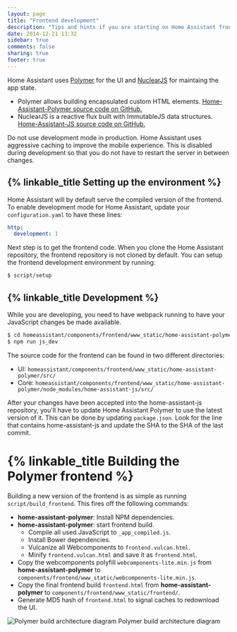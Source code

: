 ```yaml
---
layout: page
title: "Frontend development"
description: "Tips and hints if you are starting on Home Assistant frontend development"
date: 2014-12-21 13:32
sidebar: true
comments: false
sharing: true
footer: true
---
```


Home Assistant uses [Polymer](https://www.polymer-project.org/) for the UI and [NuclearJS](http://optimizely.github.io/nuclear-js/) for maintaing the app state.

 * Polymer allows building encapsulated custom HTML elements.
   [Home-Assistant-Polymer source code on GitHub.](https://github.com/home-assistant/home-assistant-polymer)
 * NuclearJS is a reactive flux built with ImmutableJS data structures.
   [Home-Assistant-JS source code on GitHub.](https://github.com/home-assistant/home-assistant-js)

<p class='note warning'>
Do not use development mode in production. Home Assistant uses aggressive caching to improve the mobile experience. This is disabled during development so that you do not have to restart the server in between changes.
</p>

## {% linkable_title Setting up the environment %}

Home Assistant will by default serve the compiled version of the frontend. To enable development mode for Home Assistant, update your `configuration.yaml` to have these lines:

```yaml
http:
  development: 1
```

Next step is to get the frontend code. When you clone the Home Assistant repository, the frontend repository is not cloned by default. You can setup the frontend development environment by running:

```bash
$ script/setup
```

## {% linkable_title Development %}

While you are developing, you need to have webpack running to have your JavaScript changes be made available.

```bash
$ cd homeassistant/components/frontend/www_static/home-assistant-polymer
$ npm run js_dev
```

The source code for the frontend can be found in two different directories:

 - UI: `homeassistant/components/frontend/www_static/home-assistant-polymer/src/`
 - Core: `homeassistant/components/frontend/www_static/home-assistant-polymer/node_modules/home-assistant-js/src/`

After your changes have been accepted into the home-assistant-js repository, you'll have to update Home Assistant Polymer to use the latest version of it. This can be done by updating `package.json`. Look for the line that contains home-assistant-js and update the SHA to the SHA of the last commit.

# {% linkable_title Building the Polymer frontend %}

Building a new version of the frontend is as simple as running `script/build_frontend`. This fires off the following commands:

 * **home-assistant-polymer**: Install NPM dependencies.
 * **home-assistant-polymer**: start frontend build.
   * Compile all used JavaScript to `_app_compiled.js`.
   * Install Bower dependencies.
   * Vulcanize all Webcomponents to `frontend.vulcan.html`.
   * Minify `frontend.vulcan.html` and save it as `frontend.html`.
 * Copy the webcomponents polyfill `webcomponents-lite.min.js` from **home-assistant-polymer** to `components/frontend/www_static/webcomponents-lite.min.js`.
 * Copy the final frontend build `frontend.html` from **home-assistant-polymer** to `components/frontend/www_static/frontend/`.
 * Generate MD5 hash of `frontend.html` to signal caches to redownload the UI.

<p class='img'>
<img src='/images/frontend/polymer-build-architecture.png' alt='Polymer build architecture diagram' />
Polymer build architecture diagram
</p>
